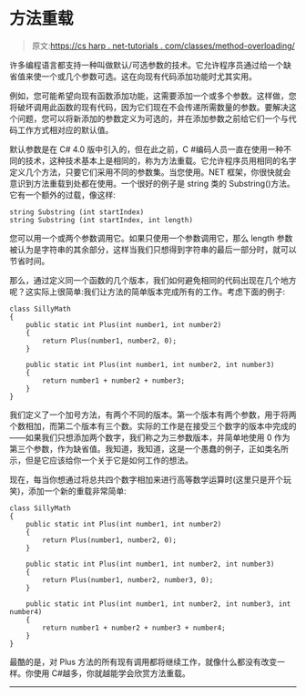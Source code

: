 # 方法重载

> 原文:[https://cs harp . net-tutorials . com/classes/method-overloading/](https://csharp.net-tutorials.com/classes/method-overloading/)

许多编程语言都支持一种叫做默认/可选参数的技术。它允许程序员通过给一个缺省值来使一个或几个参数可选。这在向现有代码添加功能时尤其实用。

例如，您可能希望向现有函数添加功能，这需要添加一个或多个参数。这样做，您将破坏调用此函数的现有代码，因为它们现在不会传递所需数量的参数。要解决这个问题，您可以将新添加的参数定义为可选的，并在添加参数之前给它们一个与代码工作方式相对应的默认值。

默认参数是在 C# 4.0 版中引入的，但在此之前，C #编码人员一直在使用一种不同的技术，这种技术基本上是相同的，称为方法重载。它允许程序员用相同的名字定义几个方法，只要它们采用不同的参数集。当您使用。NET 框架，你很快就会意识到方法重载到处都在使用。一个很好的例子是 string 类的 Substring()方法。它有一个额外的过载，像这样:

```
string Substring (int startIndex)
string Substring (int startIndex, int length)
```

您可以用一个或两个参数调用它。如果只使用一个参数调用它，那么 length 参数被认为是字符串的其余部分，这样当我们只想得到字符串的最后一部分时，就可以节省时间。

那么，通过定义同一个函数的几个版本，我们如何避免相同的代码出现在几个地方呢？这实际上很简单:我们让方法的简单版本完成所有的工作。考虑下面的例子:

<input type="hidden" name="IL_IN_ARTICLE">

```
class SillyMath
{
    public static int Plus(int number1, int number2)
    {
        return Plus(number1, number2, 0);
    }

    public static int Plus(int number1, int number2, int number3)
    {
        return number1 + number2 + number3;
    }
}
```

我们定义了一个加号方法，有两个不同的版本。第一个版本有两个参数，用于将两个数相加，而第二个版本有三个数。实际的工作是在接受三个数字的版本中完成的——如果我们只想添加两个数字，我们称之为三参数版本，并简单地使用 0 作为第三个参数，作为缺省值。我知道，我知道，这是一个愚蠢的例子，正如类名所示，但是它应该给你一个关于它是如何工作的想法。

现在，每当你想通过将总共四个数字相加来进行高等数学运算时(这里只是开个玩笑)，添加一个新的重载非常简单:

```
class SillyMath
{
    public static int Plus(int number1, int number2)
    {
        return Plus(number1, number2, 0);
    }

    public static int Plus(int number1, int number2, int number3)
    {
        return Plus(number1, number2, number3, 0);
    }

    public static int Plus(int number1, int number2, int number3, int number4)
    {
        return number1 + number2 + number3 + number4;
    }
}
```

最酷的是，对 Plus 方法的所有现有调用都将继续工作，就像什么都没有改变一样。你使用 C#越多，你就越能学会欣赏方法重载。

* * *
